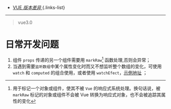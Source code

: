 
- [VUE *版本差异* ](/web/vue-version)
{.links-list}
---
> vue3.0

# 日常开发问题
1. 组件 `props` 传递的另一个组件需要用 `markRaw`[^1] 函数处理,否则会异常；
1. 当遇到需要`监听数组`中某个属性变化时而又不想监听整个数组的变化，可使用 `watch` 和 `computed` 的组合使用，或者使用 `watchEfect`，[示例地址](/web/vue-watch-array) ；


  
[^1]: 用于标记一个对象或组件，使其不被 `Vue` 的响应式系统处理。换句话说，被 `markRaw` 标记的对象或组件不会被 Vue 转换为响应式对象，也不会被追踪其属性的变化
 